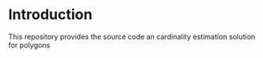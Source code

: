 # Introduction
This repository provides the source code an cardinality estimation solution for polygons
